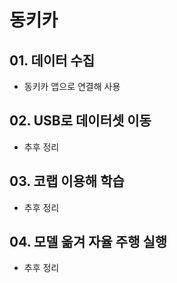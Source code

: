 # 동키카

## 01. 데이터 수집
* 동키카 앱으로 연결해 사용

## 02. USB로 데이터셋 이동
* 추후 정리

## 03. 코랩 이용해 학습
* 추후 정리

## 04. 모델 옮겨 자율 주행 실행
* 추후 정리